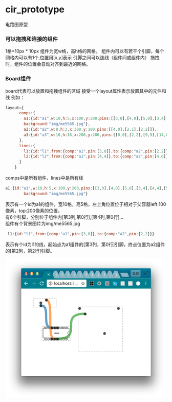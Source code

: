 # cir_prototype
电路图原型

### 可以拖拽和连接的组件

1格=10px * 10px
组件为宽w格，高h格的网格。
组件内可以有若干个引脚，每个网格内可以有1个,位置用[x,y]表示 
引脚之间可以连线（组件间或组件内） 
拖拽时，组件的位置会自动对齐到最近的网格。

### Board组件

board代表可以放置和拖拽组件的区域
接受一个layout属性表示放置其中的元件和线
例如：

```js
layout={
      comps:{
        a1:{id:"a1",w:10,h:5,x:100,y:200,pins:[[3,0],[4,0],[5,0],[3,4],[4,4],[5,4]],
        background:"img/me5565.jpg"},
        a2:{id:"a2",w:8,h:3,x:300,y:100,pins:[[4,0],[2,1],[2,2]]},
        a3:{id:"a3",w:16,h:16,x:200,y:200,pins:[[0,0],[2,2],[9,9],[14,0]]}
      },
      lines:{
        l1:{id:"l1",from:{comp:"a1",pin:[3,0]},to:{comp:"a2",pin:[2,2]}},
        l2:{id:"l2",from:{comp:"a1",pin:[4,4]},to:{comp:"a2",pin:[4,0]}}
      }
    }
```

comps中是所有组件，lines中是所有线

```js
a1:{id:"a1",w:10,h:5,x:100,y:200,pins:[[3,0],[4,0],[5,0],[3,4],[4,4],[5,4]],
        background:"img/me5565.jpg"}
```

表示有一个id为a1的组件，宽10格，高5格，左上角位置位于相对于父容器left:100像素，top:200像素的位置。  
有6个引脚，分别位于组件内[第3列,第0行],[第4列,第0行]...  
组件有个背景图片为img/me5565.jpg  


```js
 l1:{id:"l1",from:{comp:"a1",pin:[3,0]},to:{comp:"a2",pin:[2,2]}}
```

表示有个id为l1的线，起始点为a1组件的[第3列，第0行]引脚，终点位置为a2组件的[第2列，第2行]引脚。


![截图](examples/ex5-board/screenshots/withbackground.png)
